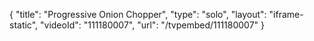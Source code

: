 {
    "title": "Progressive Onion Chopper",
    "type": "solo",
    "layout": "iframe-static",
    "videoId": "111180007",
    "url": "\/tvpembed\/111180007"
}